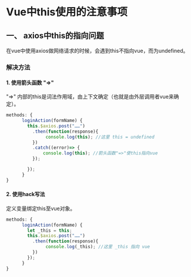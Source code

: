 # Vue中this使用的注意事项

## 一、 axios中this的指向问题
在vue中使用axios做网络请求的时候，会遇到this不指向vue，而为undefined。
### 解决方法
#### 1. 使用箭头函数 "=>"
 "=>" 内部的this是词法作用域，由上下文确定（也就是由外层调用者vue来确定）。
``` javascript
methods: {
      loginAction(formName) {
        this.$axios.post("……")
          .then(function(response){
               console.log(this); //这里 this = undefined
          })
          .catch((error)=> {
              console.log(this); //箭头函数"=>"使this指向vue
          });

        });
      }
}
```
#### 2. 使用hack写法
定义变量绑定this至vue对象。
```javascript
methods: {
      loginAction(formName) {
        let _this = this;
        this.$axios.post("……")
          .then(function(response){
               console.log(_this); //这里 _this 指向 vue
          })
        });
      }
}
```
